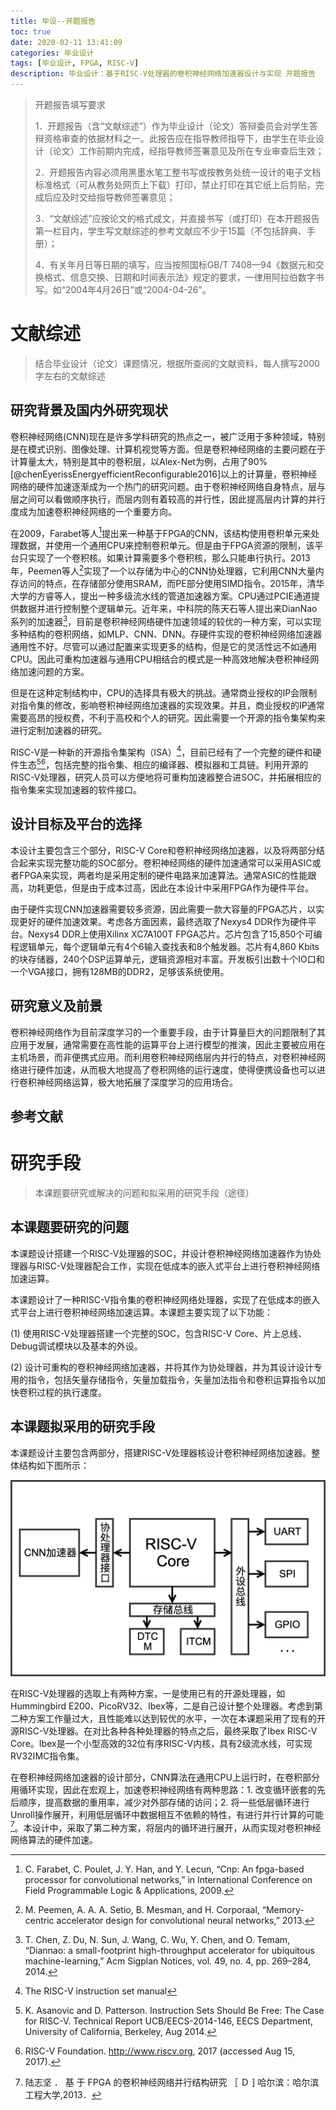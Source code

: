 ```yaml
---
title: 毕设--开题报告
toc: true
date: 2020-02-11 13:41:09
categories: 毕业设计
tags: [毕业设计, FPGA, RISC-V]
description: 毕业设计：基于RISC-V处理器的卷积神经网络加速器设计与实现 开题报告
---
```


> 开题报告填写要求
>
> 1．开题报告（含“文献综述”）作为毕业设计（论文）答辩委员会对学生答辩资格审查的依据材料之一。此报告应在指导教师指导下，由学生在毕业设计（论文）工作前期内完成，经指导教师签署意见及所在专业审查后生效；
>
> 2．开题报告内容必须用黑墨水笔工整书写或按教务处统一设计的电子文档标准格式（可从教务处网页上下载）打印，禁止打印在其它纸上后剪贴，完成后应及时交给指导教师签署意见；
>
> 3．“文献综述”应按论文的格式成文，并直接书写（或打印）在本开题报告第一栏目内，学生写文献综述的参考文献应不少于15篇（不包括辞典、手册）；
>
> 4．有关年月日等日期的填写，应当按照国标GB/T 7408—94《数据元和交换格式、信息交换、日期和时间表示法》规定的要求，一律用阿拉伯数字书写。如“2004年4月26日”或“2004-04-26”。

# 文献综述

> 结合毕业设计（论文）课题情况，根据所查阅的文献资料，每人撰写2000字左右的文献综述

## 研究背景及国内外研究现状

卷积神经网络(CNN)现在是许多学科研究的热点之一，被广泛用于多种领域，特别是在模式识别、图像处理、计算机视觉等方面。但是卷积神经网络的主要问题在于计算量太大，特别是其中的卷积层，以Alex-Net为例，占用了90%[@chenEyerissEnergyefficientReconfigurable2016]以上的计算量，卷积神经网络的硬件加速逐渐成为一个热门的研究问题。由于卷积神经网络自身特点，层与层之间可以看做顺序执行，而层内则有着较高的并行性，因此提高层内计算的并行度成为加速卷积神经网络的一个重要方向。

在2009，Farabet等人[^6]提出来一种基于FPGA的CNN，该结构使用卷积单元来处理数据，并使用一个通用CPU来控制卷积单元。但是由于FPGA资源的限制，该平台只实现了一个卷积核。如果计算需要多个卷积核，那么只能串行执行。2013年，Peemen等人[^7]实现了一个以存储为中心的CNN协处理器，它利用CNN大量内存访问的特点，在存储部分使用SRAM，而PE部分使用SIMD指令。2015年，清华大学的方睿等人，提出一种多级流水线的管道加速器方案。CPU通过PCIE通道提供数据并进行控制整个逻辑单元。近年来，中科院的陈天石等人提出来DianNao系列的加速器[^8]，目前是卷积神经网络硬件加速领域的较优的一种方案，可以实现多种结构的卷积网络，如MLP、CNN、DNN。存硬件实现的卷积神经网络加速器通用性不好。尽管可以通过配置来实现更多的结构，但是它的灵活性远不如通用CPU。因此可重构加速器与通用CPU相结合的模式是一种高效地解决卷积神经网络加速问题的方案。

但是在这种定制结构中，CPU的选择具有极大的挑战。通常商业授权的IP会限制对指令集的修改，影响卷积神经网络加速器的实现效果。并且，商业授权的IP通常需要高昂的授权费，不利于高校和个人的研究。因此需要一个开源的指令集架构来进行定制加速器的研究。

RISC-V是一种新的开源指令集架构（ISA）[^1]，目前已经有了一个完整的硬件和硬件生态[^2][^3]，包括完整的指令集、相应的编译器、模拟器和工具链。利用开源的RISC-V处理器，研究人员可以方便地将可重构加速器整合进SOC，并拓展相应的指令集来实现加速器的软件接口。

## 设计目标及平台的选择

本设计主要包含三个部分，RISC-V Core和卷积神经网络加速器，以及将两部分结合起来实现完整功能的SOC部分。卷积神经网络的硬件加速通常可以采用ASIC或者FPGA来实现，两者均是采用定制的硬件电路来加速算法。通常ASIC的性能跟高，功耗更低，但是由于成本过高，因此在本设计中采用FPGA作为硬件平台。

由于硬件实现CNN加速器需要较多资源，因此需要一款大容量的FPGA芯片，以实现更好的硬件加速效果。考虑各方面因素，最终选取了Nexys4 DDR作为硬件平台。Nexys4 DDR上使用Xilinx XC7A100T FPGA芯片。芯片包含了15,850个可编程逻辑单元，每个逻辑单元有4个6输入查找表和8个触发器。芯片有4,860 Kbits的块存储器，240个DSP运算单元，逻辑资源相对丰富。开发板引出数十个IO口和一个VGA接口，拥有128MB的DDR2，足够该系统使用。

## 研究意义及前景

卷积神经网络作为目前深度学习的一个重要手段，由于计算量巨大的问题限制了其应用于发展，通常需要在高性能的运算平台上进行模型的推演，因此主要被应用在主机场景，而非便携式应用。而利用卷积神经网络层内并行的特点，对卷积神经网络进行硬件加速，从而极大地提高了卷积网络的运行速度，使得便携设备也可以进行卷积神经网络运算，极大地拓展了深度学习的应用场合。

## 参考文献

[^1]: The RISC-V instruction set manual
[^2]: K. Asanovic and D. Patterson. Instruction Sets Should Be Free: The Case for RISC-V. Technical Report UCB/EECS-2014-146, EECS Department, University of California, Berkeley, Aug 2014.
[^3]: RISC-V Foundation. http://www.riscv.org, 2017 (accessed Aug 15, 2017).

[^4]: 陆志坚 ． 基 于 FPGA 的卷积神经网络并行结构研究 ［ Ｄ ] 哈尔滨：哈尔滨工程大学,2013．
[^6]: C. Farabet, C. Poulet, J. Y. Han, and Y. Lecun, “Cnp: An fpga-based processor for convolutional networks,” in International Conference on Field Programmable Logic & Applications, 2009.
[^7]: M. Peemen, A. A. A. Setio, B. Mesman, and H. Corporaal, “Memory-centric accelerator design for convolutional neural networks,” 2013.
[^8]: T. Chen, Z. Du, N. Sun, J. Wang, C. Wu, Y. Chen, and O. Temam, “Diannao: a small-footprint high-throughput accelerator for ubiquitous machine-learning,” Acm Sigplan Notices, vol. 49, no. 4, pp. 269–284, 2014.

# 研究手段

> 本课题要研究或解决的问题和拟采用的研究手段（途径）

## 本课题要研究的问题

本课题设计搭建一个RISC-V处理器的SOC，并设计卷积神经网络加速器作为协处理器与RISC-V处理器配合工作，实现在低成本的嵌入式平台上进行卷积神经网络加速运算。

本课题设计了一种RISC-V指令集的卷积神经网络处理器，实现了在低成本的嵌入式平台上进行卷积神经网络加速运算。本课题主要实现了以下功能：

(1) 使用RISC-V处理器搭建一个完整的SOC，包含RISC-V Core、片上总线、Debug调试模块以及基本的外设。

(2) 设计可重构的卷积神经网络加速器，并将其作为协处理器，并为其设计设计专用的指令，包括矢量存储指令，矢量加载指令，矢量加法指令和卷积运算指令以加快卷积过程的执行速度。

## 本课题拟采用的研究手段

本课题设计主要包含两部分，搭建RISC-V处理器核设计卷积神经网络加速器。整体结构如下图所示：

<img src="毕设-开题报告/截屏2020-02-14 下午11.13.52.png" alt="截屏2020-02-14 下午11.13.52" style="zoom:67%;" />

在RISC-V处理器的选取上有两种方案，一是使用已有的开源处理器，如Hummingbird E200、PicoRV32、Ibex等，二是自己设计整个处理器。考虑到第二种方案工作量过大，且性能难以达到较优的水平，一次在本课题采用了现有的开源RISC-V处理器。在对比各种各种处理器的特点之后，最终采取了Ibex RISC-V Core。Ibex是一个小型高效的32位有序RISC-V内核，具有2级流水线，可实现RV32IMC指令集。

在卷积神经网络加速器的设计部分，CNN算法在通用CPU上运行时，在卷积部分用循环实现，因此在宏观上，加速卷积神经网络有两种思路：1. 改变循环嵌套的先后顺序，提高数据的重用率，减少对外部存储的访问；2. 将一些低层循环进行Unroll操作展开，利用低层循环中数据相互不依赖的特性，有进行并行计算的可能[^4]。本设计中，采取了第二种方案，将层内的循环进行展开，从而实现对卷积神经网络算法的硬件加速。